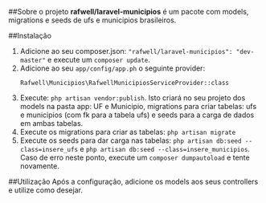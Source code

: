 ##Sobre o projeto
**rafwell/laravel-municipios** é um pacote com models, migrations e seeds de ufs e municipios brasileiros.

##Instalação
1. Adicione ao seu composer.json: ```"rafwell/laravel-municipios": "dev-master"``` e execute um ```composer update```.
2. Adicione ao seu ```app/config/app.ph``` o seguinte provider:
    ```
    Rafwell\Municipios\RafwellMunicipiosServiceProvider::class
    ```
3. Execute: ```php artisan vendor:publish```. Isto criará no seu projeto dos models na pasta app: UF e Municipio, migrations para criar tabelas: ufs e municipios (com fk para a tabela ufs) e seeds para a carga de dados em ambas tabelas.
4. Execute os migrations para criar as tabelas: ```php artisan migrate```
5. Execute os seeds para dar carga nas tabelas: ```php artisan db:seed --class=insere_ufs``` e ```php artisan db:seed --class=insere_municipios```. Caso de erro neste ponto, execute um ```composer dumpautoload``` e tente novamente.

##Utilização
Após a configuração, adicione os models aos seus controllers e utilize como desejar.

